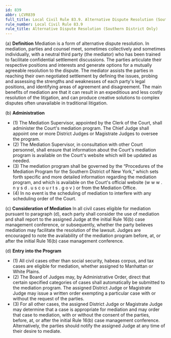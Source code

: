 ```yaml
---
id: 839
abbr: LCVR839
full_title: Local Civil Rule 83.9. Alternative Dispute Resolution (Southern District Only) [formerly Local Civil Rule 83.12]
rule_number: Local Civil Rule 83.9
rule_title: Alternative Dispute Resolution (Southern District Only)
---
```


(a) __Definition__ Mediation is a form of alternative dispute resolution. In mediation, parties and
counsel meet, sometimes collectively and sometimes individually, with a neutral third party (the
mediator) who has been trained to facilitate confidential settlement discussions. The parties articulate
their respective positions and interests and generate options for a mutually agreeable resolution to the
dispute. The mediator assists the parties in reaching their own negotiated settlement by defining the
issues, probing and assessing the strengths and weaknesses of each party's legal positions, and
identifying areas of agreement and disagreement. The main benefits of mediation are that it can result
in an expeditious and less costly resolution of the litigation, and can produce creative solutions to
complex disputes often unavailable in traditional litigation.

(b) __Administration__

  * (1) The Mediation Supervisor, appointed by the Clerk of the Court, shall administer
the Court's mediation program. The Chief Judge shall appoint one or more District Judges or
Magistrate Judges to oversee the program.
  * (2) The Mediation Supervisor, in consultation with other Court personnel, shall
ensure that information about the Court's mediation program is available on the Court's
website which will be updated as needed.
  * (3) The mediation program shall be governed by the “Procedures of the Mediation
Program for the Southern District of New York,” which sets forth specific and more detailed
information regarding the mediation program, and which is available on the Court's official
website (w w w . n y s d . u s c o u r t s . g o v ) or from the Mediation Office.
  * (4) In no event is the scheduling of mediation to interfere with any scheduling order
of the Court. 

(c) __Consideration of Mediation__ In all civil cases eligible for mediation pursuant to
paragraph (d), each party shall consider the use of mediation and shall report to the assigned Judge at
the initial Rule 16(b) case management conference, or subsequently, whether the party believes
mediation may facilitate the resolution of the lawsuit. Judges are encouraged to note the availability of
the mediation program before, at, or after the initial Rule 16(b) case management conference.

(d) __Entry into the Program__

  * (1) All civil cases other than social security, habeas corpus, and tax cases are eligible
for mediation, whether assigned to Manhattan or White Plains.
  * (2) The Board of Judges may, by Administrative Order, direct that certain specified
categories of cases shall automatically be submitted to the mediation program. The assigned
District Judge or Magistrate Judge may issue a written order exempting a particular case with 
or without the request of the parties.
  * (3) For all other cases, the assigned District Judge or Magistrate Judge may determine
that a case is appropriate for mediation and may order that case to mediation, with or without
the consent of the parties, before, at, or after the initial Rule 16(b) case management
conference. Alternatively, the parties should notify the assigned Judge at any time of their
desire to mediate.
